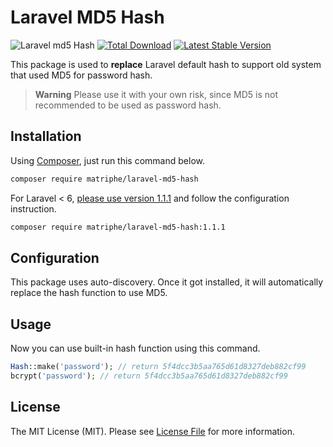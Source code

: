 # Laravel MD5 Hash

![Laravel md5 Hash](https://github.com/matriphe/laravel-md5-hash/workflows/Laravel%20md5%20Hash/badge.svg)
[![Total Download](https://img.shields.io/packagist/dt/matriphe/laravel-md5-hash.svg)](https://packagist.org/packages/matriphe/laravel-md5-hash)
[![Latest Stable Version](https://img.shields.io/packagist/v/matriphe/laravel-md5-hash.svg)](https://packagist.org/packages/matriphe/laravel-md5-hash)

This package is used to **replace** Laravel default hash to support old system that used MD5 for password hash.

> **Warning**
> Please use it with your own risk, since MD5 is not recommended to be used as password hash.


## Installation

Using [Composer](https://getcomposer.org/), just run this command below.

```bash
composer require matriphe/laravel-md5-hash
```

For Laravel < 6, [please use version 1.1.1](https://github.com/matriphe/laravel-md5-hash/tree/1.1.1) and follow the
configuration instruction.

```bash
composer require matriphe/laravel-md5-hash:1.1.1
```

## Configuration

This package uses auto-discovery. Once it got installed, it will automatically replace the hash function to use MD5.

## Usage

Now you can use built-in hash function using this command.

```php
Hash::make('password'); // return 5f4dcc3b5aa765d61d8327deb882cf99
bcrypt('password'); // return 5f4dcc3b5aa765d61d8327deb882cf99
```
 
## License

The MIT License (MIT). Please see [License File](LICENSE.md) for more information.
